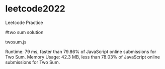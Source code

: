 # leetcode2022
Leetcode Practice


#two sum solution

twosum.js

Runtime: 79 ms, faster than 79.86% of JavaScript online submissions for Two Sum.
Memory Usage: 42.3 MB, less than 78.03% of JavaScript online submissions for Two Sum.
